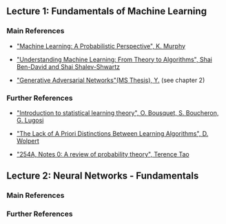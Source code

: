 <a name="lec1"></a>
## Lecture 1: Fundamentals of Machine Learning

### Main References

* ["Machine Learning: A Probabilistic Perspective", K. Murphy](https://mitpress.mit.edu/books/machine-learning-1)

* ["Understanding Machine Learning: From Theory to Algorithms", Shai Ben-David and Shai Shalev-Shwartz](http://www.cs.huji.ac.il/~shais/UnderstandingMachineLearning/)

* ["Generative Adversarial Networks"(MS Thesis), Y.](http://lvelho.impa.br/ip18/reading/daniel-ms-2018.pdf) (see chapter 2)

### Further References

* ["Introduction to statistical learning theory", O. Bousquet, S. Boucheron, G. Lugosi](http://www.kyb.mpg.de/fileadmin/user_upload/files/publications/pdfs/pdf2819.pdf)

* ["The Lack of A Priori Distinctions Between Learning Algorithms", D. Wolpert](http://citeseerx.ist.psu.edu/viewdoc/download?doi=10.1.1.390.9412&rep=rep1&type=pdf)

* ["254A, Notes 0: A review of probability theory", Terence Tao](https://terrytao.wordpress.com/2010/01/01/254a-notes-0-a-review-of-probability-theory/)

<a name="lec2"></a>
## Lecture 2: Neural Networks - Fundamentals

### Main References


### Further References
